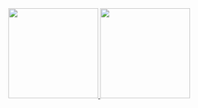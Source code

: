   <a href="https://github.com/williamsimionatto"> 
  <img height="180em" src="https://github-readme-stats.vercel.app/api?username=williamsimionatto&show_icons=true&include_all_commits=true&count_private=true"/>
  
  <img height="180em" src="https://github-readme-stats.vercel.app/api/top-langs/?username=williamsimionatto&show_icons=true&include_all_commits=true&count_private=true"/>
<!---       
 ![Snake animation](https://github.com/williamsimionatto/williamsimionatto/blob/output/github-contribution-grid-snake.svg)
---->

